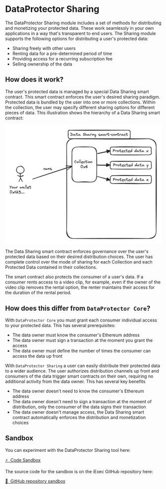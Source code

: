 # DataProtector Sharing

The DataProtector Sharing module includes a set of methods for distributing 
and monetizing your protected data. These work seamlessly in your own 
applications in a way that's transparent to end users. The Sharing module
supports the following options for distributing a user's protected data:

- Sharing freely with other users
- Renting data for a pre-determined period of time
- Providing access for a recurring subscription fee
- Selling ownership of the data

## How does it work?

The user's protected data is managed by a special Data Sharing smart contract.
This smart contract enforces the user's desired sharing paradigm. Protected 
data is bundled by the user into one or more collections. Within the collection,
the user may specify different sharing options for different pieces of data.
This illustration shows the hierarchy of a Data Sharing smart contract:

![Data Sharing smart contract](./dataProtectorSharing/data-sharing-sc.png)

The Data Sharing smart contract enforces governance over the user's protected
data based on their desired distribution choices. The user has complete control
over the mode of sharing for each Collection and each Protected Data contained
in their collections. 

The smart contract also protects the consumer of a user's data. If a consumer 
rents access to a video clip, for example, even if the owner of the video 
clip removes the rental option, the renter maintains their access for the 
duration of the rental period. 


## How does this differ from `DataProtector Core`?

With `DataProtector Core` you must grant each consumer individual access 
to your protected data. This has several prerequisites:

- The data owner must know the consumer's Ethereum address
- The data owner must sign a transaction at the moment you grant the access
- The data owner must define the number of times the consumer can access
the data up front

With `DataProtector Sharing` a user can easily distribute their protected 
data to a wider audience. The user authorizes distribution channels up front
and consumers of the data trigger smart contracts on their own, requiring no
additional activity from the data owner. This has several key benefits

- The data owner doesn't need to know the consumer's Ethereum address
- The data owner doesn't need to sign a transaction at the moment of 
distribution, only the consumer of the data signs their transaction
- The data owner doesn't manage access, the Data Sharing smart contract 
automatically enforces the distribution and monetization choices

## Sandbox

You can experiment with the DataProtector Sharing tool here:

<a href="https://codesandbox.io/p/github/iExecBlockchainComputing/dataprotector-sharing-sandbox/main" target="_blank" rel="noreferrer" class="link-as-block">
  ⚡ &nbsp;Code Sandbox
</a>

The source code for the sandbox is on the iExec GitHub repository here:

<a href="https://github.com/iExecBlockchainComputing/dataprotector-sharing-sandbox" target="_blank" rel="noreferrer" class="link-as-block">
  🔎 &nbsp;GitHub repository sandbox
</a>
